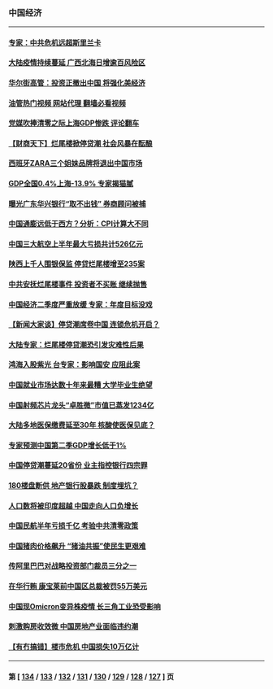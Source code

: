 ### 中国经济
---
#### [专家：中共危机远超斯里兰卡](../../pages/ncid283/n13782248.md?07162045) 
#### [大陆疫情持续蔓延 广西北海日增逾百风险区](../../pages/ncid283/n13782153.md?07162045) 
#### [华尔街高管：投资正撤出中国 将强化美经济](../../pages/ncid283/n13782023.md?07162045) 
#### [油管热门视频 网站代理 翻墙必看视频](http://209.222.30.114:81/youtube.html?07162045)
#### [党媒吹捧清零之际上海GDP惨跌 评论翻车](../../pages/ncid283/n13781988.md?07162045) 
#### [【财商天下】烂尾楼掀停贷潮 社会风暴在酝酿](../../pages/ncid283/n13781801.md?07162045) 
#### [西班牙ZARA三个姐妹品牌将退出中国市场](../../pages/ncid283/n13781896.md?07162045) 
#### [GDP全国0.4%上海-13.9% 专家揭猫腻](../../pages/ncid283/n13781772.md?07162045) 
#### [曝光广东华兴银行“取不出钱” 券商顾问被捕](../../pages/ncid283/n13781855.md?07162045) 
#### [中国通膨远低于西方？分析：CPI计算大不同](../../pages/ncid283/n13781786.md?07162045) 
#### [中国三大航空上半年最大亏损共计526亿元](../../pages/ncid283/n13781877.md?07162045) 
#### [陕西上千人围银保监 停贷烂尾楼增至235案](../../pages/ncid283/n13781579.md?07162045) 
#### [中共安抚烂尾楼事件 投资者不买账 继续抛售](../../pages/ncid283/n13781732.md?07162045) 
#### [中国经济二季度严重放缓 专家：年度目标没戏](../../pages/ncid283/n13781686.md?07162045) 
#### [【新闻大家谈】停贷潮席卷中国 连锁危机开启？](../../pages/ncid283/n13781582.md?07162045) 
#### [大陆专家：烂尾楼停贷潮恐引发灾难性后果](../../pages/ncid283/n13781577.md?07162045) 
#### [鸿海入股紫光 台专家：影响国安 应阻此案](../../pages/ncid283/n13781172.md?07162045) 
#### [中国就业市场达数十年来最糟 大学毕业生绝望](../../pages/ncid283/n13781191.md?07162045) 
#### [中国射频芯片龙头“卓胜微”市值已蒸发1234亿](../../pages/ncid283/n13781080.md?07162045) 
#### [大陆多地医保缴费延至30年 核酸使医保见底？](../../pages/ncid283/n13780779.md?07162045) 
#### [专家预测中国第二季GDP增长低于1%](../../pages/ncid283/n13781063.md?07162045) 
#### [中国停贷潮蔓延20省份 业主指控银行四宗罪](../../pages/ncid283/n13781035.md?07162045) 
#### [180楼盘断供 地产银行股暴跌 制度埋坑？](../../pages/ncid283/n13780778.md?07162045) 
#### [人口数将被印度超越 中国走向人口负增长](../../pages/ncid283/n13781026.md?07162045) 
#### [中国民航半年亏损千亿 考验中共清零政策](../../pages/ncid283/n13781001.md?07162045) 
#### [中国猪肉价格飙升 “猪油共振”使民生更艰难](../../pages/ncid283/n13780987.md?07162045) 
#### [传阿里巴巴对战略投资部门裁员三分之一](../../pages/ncid283/n13780927.md?07162045) 
#### [在华行贿 康宝莱前中国区总裁被罚55万美元](../../pages/ncid283/n13780527.md?07162045) 
#### [中国现Omicron变异株疫情 长三角工业恐受影响](../../pages/ncid283/n13780940.md?07162045) 
#### [刺激购房收效微 中国房地产业面临违约潮](../../pages/ncid283/n13780899.md?07162045) 
#### [【有冇搞错】楼市危机 中国损失10万亿计](../../pages/ncid283/n13780544.md?07162045) 

---
#### 第 [ [134](./134.md?07162045) / [133](./133.md?07162045) / [132](./132.md?07162045) / [131](./131.md?07162045) / [130](./130.md?07162045) / [129](./129.md?07162045) / [128](./128.md?07162045) / [127](./127.md?07162045) ] 页
